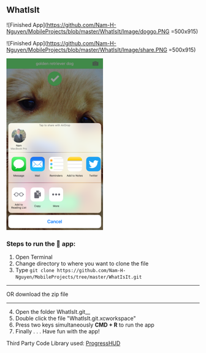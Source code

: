 ## WhatIsIt
![Finished App](https://github.com/Nam-H-Nguyen/MobileProjects/blob/master/WhatIsIt/Image/doggo.PNG =500x915)

![Finished App](https://github.com/Nam-H-Nguyen/MobileProjects/blob/master/WhatIsIt/Image/share.PNG =500x915)

<img src="https://github.com/Nam-H-Nguyen/MobileProjects/blob/master/WhatIsIt/Image/share.PNG" width="50%" height="50%" />

### Steps to run the 📱 app: ###

1. Open Terminal
2. Change directory to where you want to clone the file
3. Type `git clone https://github.com/Nam-H-Nguyen/MobileProjects/tree/master/WhatIsIt.git`
- - - -
OR download the zip file
- - - -
4. Open the folder WhatIsIt.git__
5. Double click the file "WhatIsIt.git.xcworkspace"
6. Press two keys simultaneously __CMD + R__ to run the app
7. Finally . . . Have fun with the app!

Third Party Code Library used:
[ProgressHUD](https://github.com/relatedcode/ProgressHUD)
